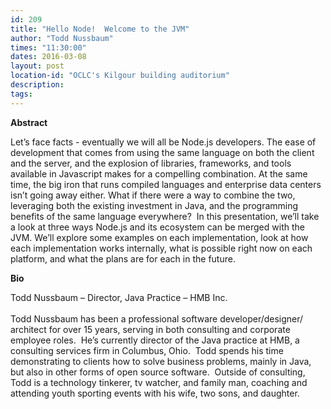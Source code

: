 ```yaml
---
id: 209
title: "Hello Node!  Welcome to the JVM"
author: "Todd Nussbaum"
times: "11:30:00"
dates: 2016-03-08
layout: post
location-id: "OCLC's Kilgour building auditorium"  
description: 
tags: 
---
```

 **Abstract**

Let’s face facts - eventually we will all be Node.js developers. The ease of development that comes from using the same language on both the client and the server, and the explosion of libraries, frameworks, and tools available in Javascript makes for a compelling combination. At the same time, the big iron that runs compiled languages and enterprise data centers isn’t going away either. What if there were a way to combine the two, leveraging both the existing investment in Java, and the programming benefits of the same language everywhere?&nbsp; In this presentation, we’ll take a look at three ways Node.js and its ecosystem can be merged with the JVM. We’ll explore some examples on each implementation, look at how each implementation works internally, what is possible right now on each platform, and what the plans are for each in the future.  

**Bio**

Todd Nussbaum – Director, Java Practice – HMB Inc.  
&nbsp;  
Todd Nussbaum has been a professional software developer/designer/ architect for over 15 years, serving in both consulting and corporate employee roles.&nbsp; He’s currently director of the Java practice at HMB, a consulting services firm in Columbus, Ohio.&nbsp; Todd spends his time demonstrating to clients how to solve business problems, mainly in Java, but also in other forms of open source software.&nbsp; Outside of consulting, Todd is a technology tinkerer, tv watcher, and family man, coaching and attending youth sporting events with his wife, two sons, and daughter.

